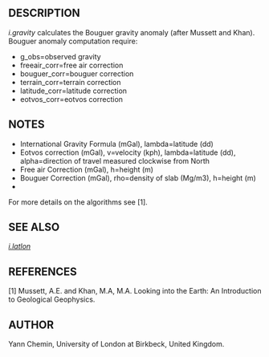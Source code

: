## DESCRIPTION

*i.gravity* calculates the Bouguer gravity anomaly (after Mussett and
Khan).  
Bouguer anomaly computation require:

- g\_obs=observed gravity
- freeair\_corr=free air correction
- bouguer\_corr=bouguer correction
- terrain\_corr=terrain correction
- latitude\_corr=latitude correction
- eotvos\_corr=eotvos correction

## NOTES

- International Gravity Formula (mGal), lambda=latitude (dd)
- Eotvos correction (mGal), v=velocity (kph), lambda=latitude (dd),
    alpha=direction of travel measured clockwise from North
- Free air Correction (mGal), h=height (m)
- Bouguer Correction (mGal), rho=density of slab (Mg/m3), h=height (m)
-

For more details on the algorithms see \[1\].

## SEE ALSO

*[i.latlon](i.latlon.md)*

## REFERENCES

\[1\] Mussett, A.E. and Khan, M.A, M.A. Looking into the Earth: An
Introduction to Geological Geophysics.

## AUTHOR

Yann Chemin, University of London at Birkbeck, United Kingdom.
